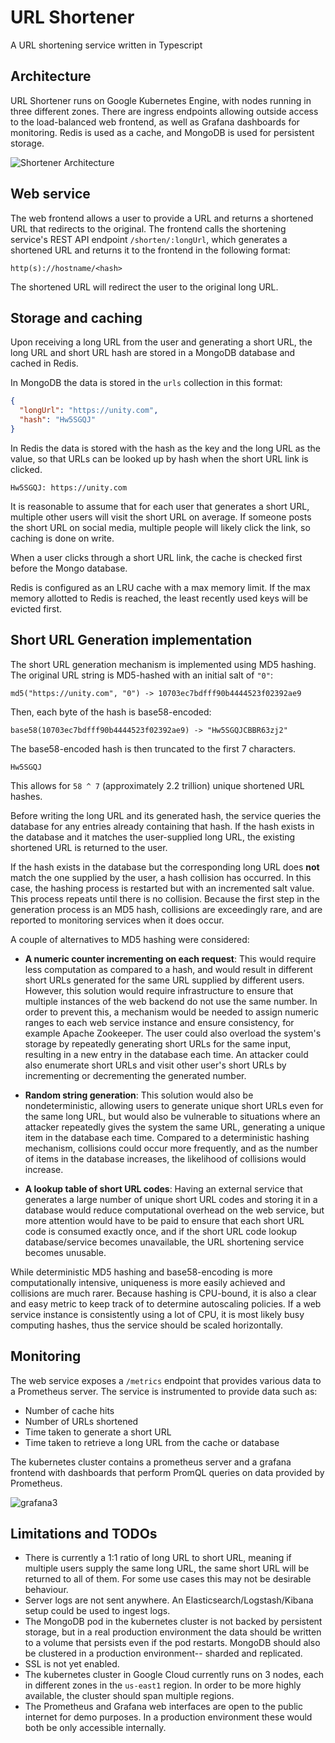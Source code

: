 # URL Shortener
A URL shortening service written in Typescript

## Architecture

URL Shortener runs on Google Kubernetes Engine, with nodes running in three different zones. There are ingress endpoints allowing outside access to the load-balanced web frontend, as well as Grafana dashboards for monitoring. Redis is used as a cache, and MongoDB is used for persistent storage.

![Shortener Architecture](https://user-images.githubusercontent.com/6937171/159301499-eed3abc1-5a4a-45bd-84c5-cadd11d2dc19.png)

## Web service

The web frontend allows a user to provide a URL and returns a shortened URL that redirects to the original. The frontend calls the shortening service's REST API endpoint `/shorten/:longUrl`, which generates a shortened URL and returns it to the frontend in the following format:

```http(s)://hostname/<hash>```

The shortened URL will redirect the user to the original long URL. 
## Storage and caching
Upon receiving a long URL from the user and generating a short URL, the long URL and short URL hash are stored in a MongoDB database and cached in Redis. 

In MongoDB the data is stored in the `urls` collection in this format:

```json
{
  "longUrl": "https://unity.com",
  "hash": "Hw5SGQJ"
}
```

In Redis the data is stored with the hash as the key and the long URL as the value, so that URLs can be looked up by hash when the short URL link is clicked.

```
Hw5SGQJ: https://unity.com
```

It is reasonable to assume that for each user that generates a short URL, multiple other users will visit the short URL on average. If someone posts the short URL on social media, multiple people will likely click the link, so caching is done on write. 

When a user clicks through a short URL link, the cache is checked first before the Mongo database. 

Redis is configured as an LRU cache with a max memory limit. If the max memory allotted to Redis is reached, the least recently used keys will be evicted first. 

## Short URL Generation implementation

The short URL generation mechanism is implemented using MD5 hashing. The original URL string is MD5-hashed with an initial salt of `"0"`:

```
md5("https://unity.com", "0") -> 10703ec7bdfff90b4444523f02392ae9
```

Then, each byte of the hash is base58-encoded:

```
base58(10703ec7bdfff90b4444523f02392ae9) -> "Hw5SGQJCBBR63zj2"
```

The base58-encoded hash is then truncated to the first 7 characters.

```
Hw5SGQJ
```

This allows for `58 ^ 7` (approximately 2.2 trillion) unique shortened URL hashes.

Before writing the long URL and its generated hash, the service queries the database for any entries already containing that hash. If the hash exists in the database and it matches the user-supplied long URL, the existing shortened URL is returned to the user. 

If the hash exists in the database but the corresponding long URL does **not** match the one supplied by the user, a hash collision has occurred. In this case, the hashing process is restarted but with an incremented salt value. This process repeats until there is no collision. Because the first step in the generation process is an MD5 hash, collisions are exceedingly rare, and are reported to monitoring services when it does occur. 


A couple of alternatives to MD5 hashing were considered:
- **A numeric counter incrementing on each request**: This would require less computation as compared to a hash, and would result in different short URLs generated for the same URL supplied by different users. However, this solution would require infrastructure to ensure that multiple instances of the web backend do not use the same number. In order to prevent this, a mechanism would be needed to assign numeric ranges to each web service instance and ensure consistency, for example Apache Zookeeper. The user could also overload the system's storage by repeatedly generating short URLs for the same input, resulting in a new entry in the database each time. An attacker could also enumerate short URLs and visit other user's short URLs by incrementing or decrementing the generated number.

- **Random string generation**: This solution would also be nondeterministic, allowing users to generate unique short URLs even for the same long URL, but would also be vulnerable to situations where an attacker repeatedly gives the system the same URL, generating a unique item in the database each time. Compared to a deterministic hashing mechanism, collisions could occur more frequently, and as the number of items in the database increases, the likelihood of collisions would increase.

- **A lookup table of short URL codes**: Having an external service that generates a large number of unique short URL codes and storing it in a database would reduce computational overhead on the web service, but more attention would have to be paid to ensure that each short URL code is consumed exactly once, and if the short URL code lookup database/service becomes unavailable, the URL shortening service becomes unusable. 

While deterministic MD5 hashing and base58-encoding is more computationally intensive, uniqueness is more easily achieved and collisions are much rarer. Because hashing is CPU-bound, it is also a clear and easy metric to keep track of to determine autoscaling policies. If a web service instance is consistently using a lot of CPU, it is most likely busy computing hashes, thus the service should be scaled horizontally.

## Monitoring

The web service exposes a `/metrics` endpoint that provides various data to a Prometheus server. The service is instrumented to provide data such as:

- Number of cache hits
- Number of URLs shortened
- Time taken to generate a short URL
- Time taken to retrieve a long URL from the cache or database

The kubernetes cluster contains a prometheus server and a grafana frontend with dashboards that perform PromQL queries on data provided by Prometheus.

![grafana3](https://user-images.githubusercontent.com/6937171/159299935-d5ea9318-a4b2-4a7c-bcae-92343fba11c1.png)

## Limitations and TODOs
- There is currently a 1:1 ratio of long URL to short URL, meaning if multiple users supply the same long URL, the same short URL will be returned to all of them. For some use cases this may not be desirable behaviour. 
- Server logs are not sent anywhere. An Elasticsearch/Logstash/Kibana setup could be used to ingest logs. 
- The MongoDB pod in the kubernetes cluster is not backed by persistent storage, but in a real production environment the data should be written to a volume that persists even if the pod restarts. MongoDB should also be clustered in a production environment-- sharded and replicated.
- SSL is not yet enabled.
- The kubernetes cluster in Google Cloud currently runs on 3 nodes, each in different zones in the `us-east1` region. In order to be more highly available, the cluster should span multiple regions. 
- The Prometheus and Grafana web interfaces are open to the public internet for demo purposes. In a production environment these would both be only accessible internally.



